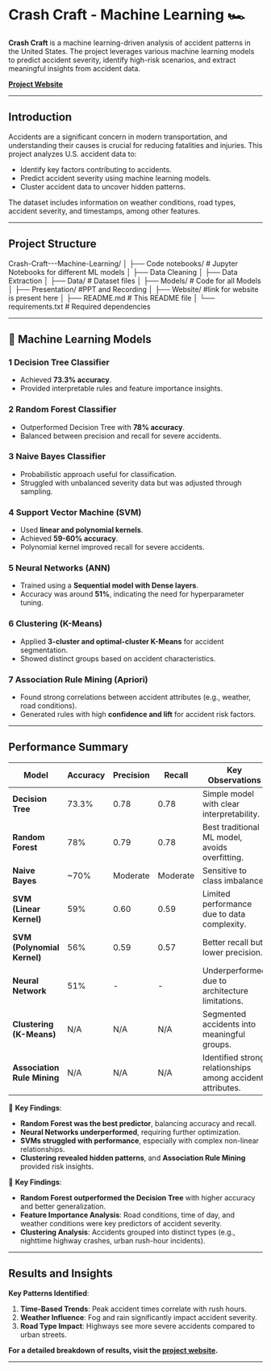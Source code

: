 # Crash Craft - Machine Learning 🏎️

**Crash Craft** is a machine learning-driven analysis of accident patterns in the United States. The project leverages various machine learning models to predict accident severity, identify high-risk scenarios, and extract meaningful insights from accident data.

**[Project Website](https://sites.google.com/view/trinaymlproject/home?authuser=0)**

---

## Introduction
Accidents are a significant concern in modern transportation, and understanding their causes is crucial for reducing fatalities and injuries. This project analyzes U.S. accident data to:
- Identify key factors contributing to accidents.
- Predict accident severity using machine learning models.
- Cluster accident data to uncover hidden patterns.

The dataset includes information on weather conditions, road types, accident severity, and timestamps, among other features.

---

## Project Structure

Crash-Craft---Machine-Learning/
│
├── Code notebooks/ # Jupyter Notebooks for different ML models
│ ├── Data Cleaning
│ ├── Data Extraction
│
├── Data/ # Dataset files
│
├── Models/ # Code for all Models
│
├── Presentation/ #PPT and Recording
│
├── Website/ #link for website is present here
│
├── README.md # This README file
│
└── requirements.txt # Required dependencies

---

## 🧠 Machine Learning Models

### 1️ **Decision Tree Classifier**
- Achieved **73.3% accuracy**.
- Provided interpretable rules and feature importance insights.

### 2️ **Random Forest Classifier**
- Outperformed Decision Tree with **78% accuracy**.
- Balanced between precision and recall for severe accidents.

### 3️ **Naive Bayes Classifier**
- Probabilistic approach useful for classification.
- Struggled with unbalanced severity data but was adjusted through sampling.

### 4️ **Support Vector Machine (SVM)**
- Used **linear and polynomial kernels**.
- Achieved **59-60% accuracy**.
- Polynomial kernel improved recall for severe accidents.

### 5️ **Neural Networks (ANN)**
- Trained using a **Sequential model with Dense layers**.
- Accuracy was around **51%**, indicating the need for hyperparameter tuning.

### 6️ **Clustering (K-Means)**
- Applied **3-cluster and optimal-cluster K-Means** for accident segmentation.
- Showed distinct groups based on accident characteristics.

### 7️ **Association Rule Mining (Apriori)**
- Found strong correlations between accident attributes (e.g., weather, road conditions).
- Generated rules with high **confidence and lift** for accident risk factors.


---

## Performance Summary

| Model | Accuracy | Precision | Recall | Key Observations |
|--------|---------|----------|--------|------------------|
| **Decision Tree** | 73.3% | 0.78 | 0.78 | Simple model with clear interpretability. |
| **Random Forest** | 78% | 0.79 | 0.78 | Best traditional ML model, avoids overfitting. |
| **Naive Bayes** | ~70% | Moderate | Moderate | Sensitive to class imbalance. |
| **SVM (Linear Kernel)** | 59% | 0.60 | 0.59 | Limited performance due to data complexity. |
| **SVM (Polynomial Kernel)** | 56% | 0.59 | 0.57 | Better recall but lower precision. |
| **Neural Network** | 51% | - | - | Underperformed due to architecture limitations. |
| **Clustering (K-Means)** | N/A | N/A | N/A | Segmented accidents into meaningful groups. |
| **Association Rule Mining** | N/A | N/A | N/A | Identified strong relationships among accident attributes. |

🔹 **Key Findings**:
- **Random Forest was the best predictor**, balancing accuracy and recall.
- **Neural Networks underperformed**, requiring further optimization.
- **SVMs struggled with performance**, especially with complex non-linear relationships.
- **Clustering revealed hidden patterns**, and **Association Rule Mining** provided risk insights.

🔹 **Key Findings**:
- **Random Forest outperformed the Decision Tree** with higher accuracy and better generalization.
- **Feature Importance Analysis**: Road conditions, time of day, and weather conditions were key predictors of accident severity.
- **Clustering Analysis**: Accidents grouped into distinct types (e.g., nighttime highway crashes, urban rush-hour incidents).

---

## Results and Insights

 **Key Patterns Identified**:
1. **Time-Based Trends**: Peak accident times correlate with rush hours.
2. **Weather Influence**: Fog and rain significantly impact accident severity.
3. **Road Type Impact**: Highways see more severe accidents compared to urban streets.

**For a detailed breakdown of results, visit the [project website](https://sites.google.com/view/trinaymlproject/home?authuser=0).**

---

